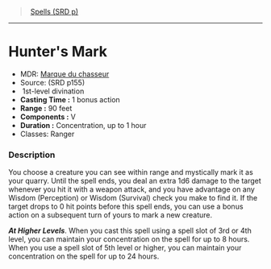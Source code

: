﻿---
!SpellItem
Family: SpellVO
Name: Hunter's Mark
Type: divination
Level: 1
CastingTime: 1 bonus action
Range: 90 feet
Components: V
Duration: Concentration, up to 1 hour
Classes: Ranger
Source: (SRD p155)
AltName: '[Marque du chasseur](hd_spells_marque_du_chasseur.md)'
Id: spells_vo.md#hunters-mark
ParentLink: spells_vo.md#spells-srd-p
ParentName: Spells (SRD p)
NameLevel: 1
Attributes:
  Name: Hunter's Mark
  Markdown: >+
    # <!--Name-->Hunter's Mark<!--/Name-->


    - MDR: <!--AltName-->[Marque du chasseur](hd_spells_marque_du_chasseur.md)<!--/AltName-->

    - Source: <!--Source-->(SRD p155)<!--/Source-->

    -  <!--Level-->1<!--/Level-->st-level <!--Type-->divination<!--/Type-->

    - **Casting Time :** <!--CastingTime-->1 bonus action<!--/CastingTime-->

    - **Range :** <!--Range-->90 feet<!--/Range-->

    - **Components :** <!--Components-->V<!--/Components-->

    - **Duration :** <!--Duration-->Concentration, up to 1 hour<!--/Duration-->

    - Classes: <!--Classes-->Ranger<!--/Classes-->


    ### Description


    You choose a creature you can see within range and mystically mark it as your quarry. Until the spell ends, you deal an extra 1d6 damage to the target whenever you hit it with a weapon attack, and you have advantage on any Wisdom (Perception) or Wisdom (Survival) check you make to find it. If the target drops to 0 hit points before this spell ends, you can use a bonus action on a subsequent turn of yours to mark a new creature.


    **_At Higher Levels_**. When you cast this spell using a spell slot of 3rd or 4th level, you can maintain your concentration on the spell for up to 8 hours. When you use a spell slot of 5th level or higher, you can maintain your concentration on the spell for up to 24 hours.

  AltName: '[Marque du chasseur](hd_spells_marque_du_chasseur.md)'
  Source: (SRD p155)
  Level: 1
  Type: divination
  CastingTime: 1 bonus action
  Range: 90 feet
  Components: V
  Duration: Concentration, up to 1 hour
  Classes: Ranger
AttributesDictionary: >+
  Name: Hunter's Mark

  Markdown: >+

    # <!--Name-->Hunter's Mark<!--/Name-->





    - MDR: <!--AltName-->[Marque du chasseur](hd_spells_marque_du_chasseur.md)<!--/AltName-->



    - Source: <!--Source-->(SRD p155)<!--/Source-->



    -  <!--Level-->1<!--/Level-->st-level <!--Type-->divination<!--/Type-->



    - **Casting Time :** <!--CastingTime-->1 bonus action<!--/CastingTime-->



    - **Range :** <!--Range-->90 feet<!--/Range-->



    - **Components :** <!--Components-->V<!--/Components-->



    - **Duration :** <!--Duration-->Concentration, up to 1 hour<!--/Duration-->



    - Classes: <!--Classes-->Ranger<!--/Classes-->





    ### Description





    You choose a creature you can see within range and mystically mark it as your quarry. Until the spell ends, you deal an extra 1d6 damage to the target whenever you hit it with a weapon attack, and you have advantage on any Wisdom (Perception) or Wisdom (Survival) check you make to find it. If the target drops to 0 hit points before this spell ends, you can use a bonus action on a subsequent turn of yours to mark a new creature.





    **_At Higher Levels_**. When you cast this spell using a spell slot of 3rd or 4th level, you can maintain your concentration on the spell for up to 8 hours. When you use a spell slot of 5th level or higher, you can maintain your concentration on the spell for up to 24 hours.



  AltName: '[Marque du chasseur](hd_spells_marque_du_chasseur.md)'

  Source: (SRD p155)

  Level: 1

  Type: divination

  CastingTime: 1 bonus action

  Range: 90 feet

  Components: V

  Duration: Concentration, up to 1 hour

  Classes: Ranger

---
> [Spells (SRD p)](srd_spells.md)

---

# Hunter's Mark

- MDR: [Marque du chasseur](hd_spells_marque_du_chasseur.md)
- Source: (SRD p155)
-  1st-level divination
- **Casting Time :** 1 bonus action
- **Range :** 90 feet
- **Components :** V
- **Duration :** Concentration, up to 1 hour
- Classes: Ranger

### Description

You choose a creature you can see within range and mystically mark it as your quarry. Until the spell ends, you deal an extra 1d6 damage to the target whenever you hit it with a weapon attack, and you have advantage on any Wisdom (Perception) or Wisdom (Survival) check you make to find it. If the target drops to 0 hit points before this spell ends, you can use a bonus action on a subsequent turn of yours to mark a new creature.

**_At Higher Levels_**. When you cast this spell using a spell slot of 3rd or 4th level, you can maintain your concentration on the spell for up to 8 hours. When you use a spell slot of 5th level or higher, you can maintain your concentration on the spell for up to 24 hours.

